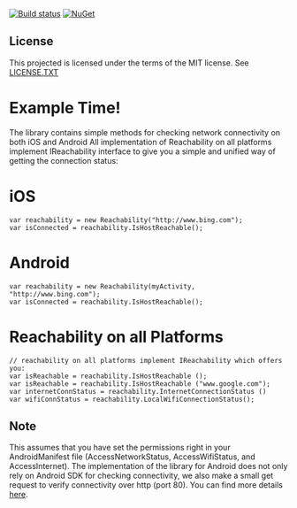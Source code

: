 [![Build status](https://ci.appveyor.com/api/projects/status/70340ug0pgumdf8s/branch/master?svg=true)](https://ci.appveyor.com/project/has-taiar/reachability-net/branch/master)  [![NuGet](https://buildstats.info/nuget/reachability.net)](https://www.nuget.org/packages/Reachability.Net/)


## License
This projected is licensed under the terms of the MIT license.
See [LICENSE.TXT](LICENSE.TXT)

# Example Time!

The library contains simple methods for checking network connectivity on both iOS and Android
All implementation of Reachability on all platforms implement IReachability interface to give you a simple and unified way of getting the connection status:

# iOS
    var reachability = new Reachability("http://www.bing.com");
	var isConnected = reachability.IsHostReachable();

# Android
    var reachability = new Reachability(myActivity, "http://www.bing.com");
	var isConnected = reachability.IsHostReachable();
	

# Reachability on all Platforms
    // reachability on all platforms implement IReachability which offers you:
	var isReachable = reachability.IsHostReachable ();
	var isReachable = reachability.IsHostReachable ("www.google.com");
	var internetConnStatus = reachability.InternetConnectionStatus ()
	var wifiConnStatus = reachability.LocalWifiConnectionStatus();
	


## Note
This assumes that you have set the permissions right in your AndroidManifest file (AccessNetworkStatus, AccessWifiStatus, and AccessInternet). 
The implementation of the library for Android does not only rely on Android SDK for checking connectivity, we also make a small get request to verify connectivity over http (port 80). You can find more details [here](http://stackoverflow.com/questions/8919083/checking-host-reachability-availability-in-android). 
